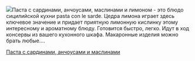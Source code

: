 <!--2025-10-07 18:13:58-->
<div class="yb">
  <div class="rss povarenok"><a href="https://www.povarenok.ru/recipes/show/183144/"><img src="https://www.povarenok.ru/data/cache/2025oct/07/07/3191790_69353-640x480.jpg"></a>Паста с сардинами, анчоусами, маслинами и лимоном - это блюдо сицилийской кухни pasta con le sarde. Цедра лимона играет здесь ключевое значение и придает приятную лимонную кислинку этому интересному и ароматному блюду. Готовится быстро, легко. Идут в ход консервы из вашего кухонного шкафа. Макаронные изделия можно брать любые.... <p class="titl"><a href="https://www.povarenok.ru/recipes/show/183144/">Паста с сардинами, анчоусами и маслинами</a></p></div>
</div>
